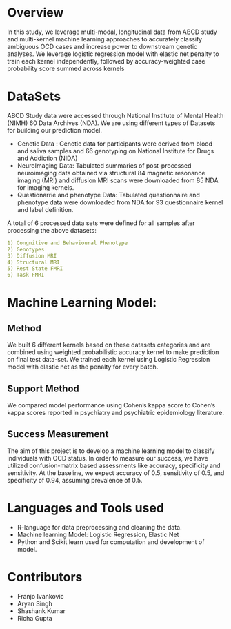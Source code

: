 # Overview
In this study, we leverage multi-modal, longitudinal data from ABCD
study and multi-kernel machine learning approaches to accurately classify ambiguous
OCD cases and increase power to downstream genetic analyses. We leverage logistic
regression model with elastic net penalty to train each kernel independently, followed by
accuracy-weighted case probability score summed across kernels 

# DataSets
ABCD Study data were accessed through National Institute of Mental Health (NIMH) 60
Data Archives (NDA). We are using different types of Datasets for building our prediction model.
* Genetic Data : Genetic data for participants were derived from blood and saliva samples and 66
genotyping on National Institute for Drugs and Addiction (NIDA)
* NeuroImaging Data: Tabulated summaries of post-processed neuroimaging data obtained via structural 84
magnetic resonance imaging (MRI) and diffusion MRI scans were downloaded from 85
NDA for imaging kernels.
* Questionarrie and phenotype Data: Tabulated questionnaire and phenotype data were downloaded from NDA for 93
questionnaire kernel and label definition.

A total of 6 processed data sets were defined for all samples after processing the above datasets:
```yaml
1) Congnitive and Behavioural Phenotype
2) Genotypes
3) Diffusion MRI
4) Structural MRI
5) Rest State FMRI
6) Task FMRI
```

# Machine Learning Model:
## Method
We built 6 different kernels based on these datasets categories and are combined using weighted probabilistic accuracy 
kernel to make prediction on final test data-set.
We trained each kernel using Logistic Regression model with elastic net as the penalty for every batch.
## Support Method
We compared model performance using Cohen’s kappa score to Cohen’s kappa scores 
reported in psychiatry and psychiatric epidemiology literature.
## Success Measurement
The aim of this project is to develop a machine learning model to classify individuals 
with OCD status. In order to measure our success, we have utilized confusion-matrix 
based assessments like accuracy, specificity and sensitivity. At the baseline, we 
expect accuracy of 0.5, sensitivity of 0.5, and specificity of 0.94, assuming prevalence of 
0.5.


# Languages and Tools used
* R-language for data preprocessing and cleaning the data.
* Machine learning Model: Logistic Regression, Elastic Net
* Python and Scikit learn used for computation and development of model.


# Contributors

- Franjo Ivankovic
- Aryan Singh
- Shashank Kumar
- Richa Gupta

 
